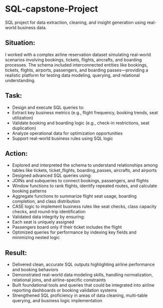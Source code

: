 # SQL-capstone-Project
SQL project for data extraction, cleaning, and insight generation using real-world business data.

## Situation:
I worked with a complex airline reservation dataset simulating real-world scenarios involving bookings, tickets, flights, aircrafts, and boarding processes. The schema included interconnected entities like bookings, tickets, flights, airports, passengers, and boarding passes—providing a realistic platform for testing data modeling, querying, and relational understanding.

## Task:
- Design and execute SQL queries to:
- Extract key business metrics (e.g., flight frequency, booking trends, seat utilization)
- Validate booking and boarding logic (e.g., check-in restrictions, seat duplication)
- Analyze operational data for optimization opportunities
- Support real-world business rules using SQL logic

## Action:
- Explored and interpreted the schema to understand relationships among tables like tickets, ticket_flights, boarding_passes, aircrafts, and airports
- Designed advanced SQL queries using:
- JOINs and subqueries to connect bookings, passengers, and flights
- Window functions to rank flights, identify repeated routes, and calculate booking patterns
- Aggregate functions to summarize flight seat usage, boarding completion, and class distribution
- CASE logic to implement business rules like seat checks, class capacity checks, and round-trip identification
- Validated data integrity by ensuring:
- Each seat is uniquely assigned
- Passengers board only if their ticket includes the flight
- Optimized queries for performance by indexing key fields and minimizing nested logic

## Result:
- Delivered clean, accurate SQL outputs highlighting airline performance and booking behaviors
- Demonstrated real-world data modeling skills, handling normalization, relational joins, and airline-specific constraints
- Built foundational tools and queries that could be integrated into airline reporting dashboards or booking validation systems
- Strengthened SQL proficiency in areas of data cleaning, multi-table querying, and business logic implementation
